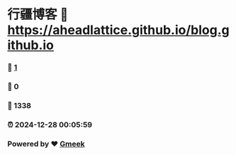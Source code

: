 # 行疆博客 :link: https://aheadlattice.github.io/blog.github.io 
### :page_facing_up: [1](https://aheadlattice.github.io/blog.github.io/tag.html) 
### :speech_balloon: 0 
### :hibiscus: 1338 
### :alarm_clock: 2024-12-28 00:05:59 
### Powered by :heart: [Gmeek](https://github.com/Meekdai/Gmeek)
